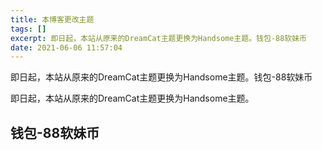 ```yaml
---
title: 本博客更改主题
tags: []
excerpt: 即日起，本站从原来的DreamCat主题更换为Handsome主题。钱包-88软妹币
date: 2021-06-06 11:57:04
---
```


即日起，本站从原来的DreamCat主题更换为Handsome主题。钱包-88软妹币
<!-- more -->
即日起，本站从原来的DreamCat主题更换为Handsome主题。

## 钱包-88软妹币